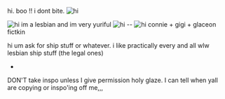 hi. boo !! i dont bite. <img src="https://64.media.tumblr.com/402f5870f060391c50393d93f25b8be2/8afdcac94c8da8a3-18/s75x75_c1/b96cfde77d8ab432cfdb8b2ec752bbc83c717d52.pnj" alt="hi" />

<img src="https://media.discordapp.net/attachments/1076408824640049173/1370872609620754515/Untitled1067_20250502105430.png?ex=6821141b&is=681fc29b&hm=529febbc4a7fcc38206b4c882fb6f8468ee75d555d1bad2aac25f25d95cfcfc4&=&format=webp&quality=lossless&width=532&height=350" alt="hi" />
im a lesbian and im very yuriful
<img src="https://64.media.tumblr.com/1cdd83c92a2138619620264571c029b2/bf381bb4fba1beca-e0/s100x200/81c402dbff82ba992c1cf380209385f21cea566c.gifv" alt="hi" />
--
<img src="https://static.wikia.nocookie.net/rijon/images/7/7e/471-Glaceon.gif/revision/latest/thumbnail/width/360/height/360?cb=20231210070212" alt="hi" />
connie + gigi + glaceon fictkin 

hi um ask for ship stuff or whatever. i like practically every and all wlw lesbian ship stuff  (the legal ones)

-
DON'T take inspo unless I give permission holy glaze. I can tell when yall are copying or inspo'ing off me,,,

